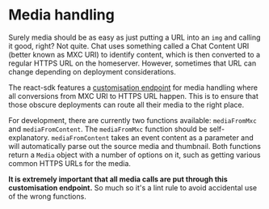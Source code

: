 # Media handling

Surely media should be as easy as just putting a URL into an `img` and calling it good, right?
Not quite. Chat uses something called a Chat Content URI (better known as MXC URI) to identify
content, which is then converted to a regular HTTPS URL on the homeserver. However, sometimes that
URL can change depending on deployment considerations.

The react-sdk features a [customisation endpoint](../../element-web/docs/customisations.md)
for media handling where all conversions from MXC URI to HTTPS URL happen. This is to ensure that
those obscure deployments can route all their media to the right place.

For development, there are currently two functions available: `mediaFromMxc` and `mediaFromContent`.
The `mediaFromMxc` function should be self-explanatory. `mediaFromContent` takes an event content as
a parameter and will automatically parse out the source media and thumbnail. Both functions return
a `Media` object with a number of options on it, such as getting various common HTTPS URLs for the
media.

**It is extremely important that all media calls are put through this customisation endpoint.** So
much so it's a lint rule to avoid accidental use of the wrong functions.
